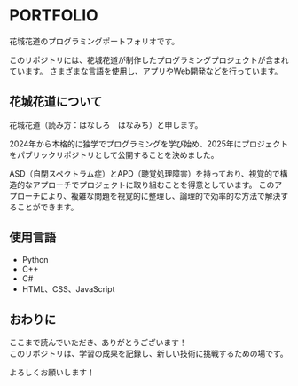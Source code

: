 # PORTFOLIO

花城花道のプログラミングポートフォリオです。

このリポジトリには、花城花道が制作したプログラミングプロジェクトが含まれています。
さまざまな言語を使用し、アプリやWeb開発などを行っています。

## 花城花道について

花城花道（読み方：はなしろ　はなみち）と申します。

2024年から本格的に独学でプログラミングを学び始め、2025年にプロジェクトをパブリックリポジトリとして公開することを決めました。

ASD（自閉スペクトラム症）とAPD（聴覚処理障害）を持っており、視覚的で構造的なアプローチでプロジェクトに取り組むことを得意としています。
このアプローチにより、複雑な問題を視覚的に整理し、論理的で効率的な方法で解決することができます。

## 使用言語

- Python
- C++
- C#
- HTML、CSS、JavaScript

## おわりに 

ここまで読んでいただき、ありがとうございます！  
このリポジトリは、学習の成果を記録し、新しい技術に挑戦するための場です。  

よろしくお願いします！
